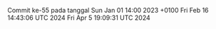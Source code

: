 Commit ke-55 pada tanggal Sun Jan 01 14:00 2023 +0100
Fri Feb 16 14:43:06 UTC 2024
Fri Apr  5 19:09:31 UTC 2024
